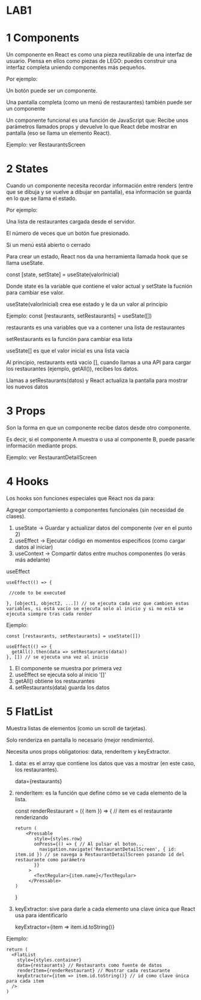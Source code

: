 # LAB1 
# 1 Components
Un componente en React es como una pieza reutilizable de una interfaz de usuario. Piensa en ellos como piezas de LEGO: puedes construir una interfaz completa uniendo componentes más pequeños.

Por ejemplo:

Un botón puede ser un componente.

Una pantalla completa (como un menú de restaurantes) también puede ser un componente

Un componente funcional es una función de JavaScript que:
Recibe unos parámetros llamados props y devuelve lo que React debe mostrar en pantalla (eso se llama un elemento React).

Ejemplo: ver RestaurantsScreen

# 2 States
Cuando un componente necesita recordar información entre renders (entre que se dibuja y se vuelve a dibujar en pantalla), esa información se guarda en lo que se llama el estado.

Por ejemplo:

Una lista de restaurantes cargada desde el servidor.

El número de veces que un botón fue presionado.

Si un menú está abierto o cerrado

Para crear un estado, React nos da una herramienta llamada hook que se llama useState.

const [state, setState] = useState(valorInicial)

Donde state es la variable que contiene el valor actual y setState la fucnión para cambiar ese valor. 

useState(valorInicial) crea ese estado y le da un valor al principio

Ejemplo: const [restaurants, setRestaurants] = useState([])

restaurants es una variables que va a contener una lista de restaurantes

setRestaurants es la función para cambiar esa lista

useState[] es que el valor inicial es una lista vacía

Al principio, restaurants está vacío [], cuando llamas a una API para cargar los restaurantes (ejemplo, getAll()), recibes los datos.

Llamas a setRestaurants(datos) y React actualiza la pantalla para mostrar los nuevos datos

# 3 Props

Son la forma en que un componente recibe datos desde otro componente.

Es decir, si el componente A muestra o usa al componente B, puede pasarle información mediante props.

Ejemplo: ver RestaurantDetailScreen

# 4 Hooks

Los hooks son funciones especiales que React nos da para:

Agregar comportamiento a componentes funcionales (sin necesidad de clases).

1. useState → Guardar y actualizar datos del componente (ver en el punto 2)
2. useEffect → Ejecutar código en momentos específicos (como cargar datos al iniciar)
3. useContext → Compartir datos entre muchos componentes (lo verás más adelante)

useEffect

    useEffect(() => {

     //code to be executed
   
    }, [object1, object2, ...]) // se ejecuta cada vez que cambien estas variables, si está vacío se ejecuta solo al inicio y si no está se ejecuta siempre tras cada render

Ejemplo: 

    const [restaurants, setRestaurants] = useState([])

    useEffect(() => {
      getAll().then(data => setRestaurants(data))
    }, []) // se ejecuta una vez al inicio

1. El componente se muestra por primera vez
2. useEffect se ejecuta solo al inicio '[]'
3. getAll() obtiene los restaurantes
4. setRestaurants(data) guarda los datos

# 5 FlatList

Muestra listas de elementos (como un scroll de tarjetas).

Solo renderiza en pantalla lo necesario (mejor rendimiento).

Necesita unos props obligatorios: data, renderItem y keyExtractor.

1. data: es el array que contiene los datos que vas a mostrar (en este caso, los restaurantes).

    data={restaurants}

2. renderItem: es la función que define cómo se ve cada elemento de la lista.

     const renderRestaurant = ({ item }) => { // item es el restaurante renderizando
   
       return (
           <Pressable
              style={styles.row}
              onPress={() => { // Al pulsar el boton...
                navigation.navigate('RestaurantDetailScreen', { id: item.id }) // se navega a RestaurantDetailScreen pasando id del restaurante como parámetro
              }}
            >
              <TextRegular>{item.name}</TextRegular>
            </Pressable>
       )
     }

3. keyExtractor: sive para darle a cada elemento una clave única que React usa para identificarlo

   keyExtractor={item => item.id.toString()}

Ejemplo: 

    return (
      <FlatList
        style={styles.container}
        data={restaurants} // Restaurants como fuente de datos
        renderItem={renderRestaurant} // Mostrar cada restaurante
        keyExtractor={item => item.id.toString()} // id como clave única para cada item
      />
    )

